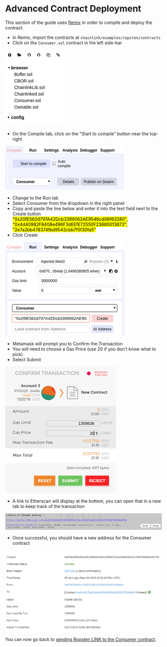# Advanced Contract Deployment

This section of the guide uses [Remix](https://remix.ethereum.org) in order to compile and deploy the contract.

- In Remix, import the contracts at `chainlink/examples/ropsten/contracts`
- Click on the `Consumer.sol` contract in the left side-bar

![contracts](./images/07-22-04.png)

- On the Compile tab, click on the "Start to compile" button near the top-right

![compile](./images/07-23-12.png)

- Change to the Run tab
- Select Consumer from the dropdown in the right panel
- Copy and paste the line below and enter it into the text field next to the Create button <br>
    <mark>"0x20fE562d797A42Dcb3399062AE9546cd06f63280", "0x4d40982F8408e496F3dEEfE72550F23680013872", "2e7a2bb478374fbd9542cbb7f5f30fa5"</mark>
- Click Create

![create](./images/07-23-47.png)

- Metamask will prompt you to Confirm the Transaction
- You will need to choose a Gas Price (use 20 if you don't know what to pick)
- Select Submit

![deploy contracts](./images/07-24-30.png)

- A link to Etherscan will display at the bottom, you can open that in a new tab to keep track of the transaction

![confirm contract deploy](./images/07-25-22.png)

- Once successful, you should have a new address for the Consumer contract

![contract deploy successful](./images/07-25-49.png)

You can now go back to [sending Ropsten LINK to the Consumer contract](./README.md#send-ropsten-link-to-the-consumer-contract).